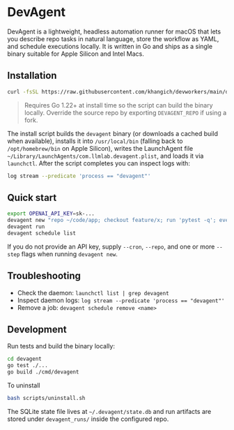 # DevAgent

DevAgent is a lightweight, headless automation runner for macOS that lets you describe repo tasks in natural language, store the workflow as YAML, and schedule executions locally. It is written in Go and ships as a single binary suitable for Apple Silicon and Intel Macs.

## Installation

```bash
curl -fsSL https://raw.githubusercontent.com/khangich/devworkers/main/devagent/scripts/install.sh | bash
```

> Requires Go 1.22+ at install time so the script can build the binary locally. Override the source repo by exporting `DEVAGENT_REPO` if using a fork.

The install script builds the `devagent` binary (or downloads a cached build when available), installs it into `/usr/local/bin` (falling back to `/opt/homebrew/bin` on Apple Silicon), writes the LaunchAgent file `~/Library/LaunchAgents/com.llmlab.devagent.plist`, and loads it via `launchctl`. After the script completes you can inspect logs with:

```bash
log stream --predicate 'process == "devagent"'
```

## Quick start

```bash
export OPENAI_API_KEY=sk-...
devagent new "repo ~/code/app; checkout feature/x; run 'pytest -q'; every weekday at 9am"
devagent run
devagent schedule list
```

If you do not provide an API key, supply `--cron`, `--repo`, and one or more `--step` flags when running `devagent new`.

## Troubleshooting

- Check the daemon: `launchctl list | grep devagent`
- Inspect daemon logs: `log stream --predicate 'process == "devagent"'`
- Remove a job: `devagent schedule remove <name>`

## Development

Run tests and build the binary locally:

```bash
cd devagent
go test ./...
go build ./cmd/devagent
```

To uninstall
```bash
bash scripts/uninstall.sh
```

The SQLite state file lives at `~/.devagent/state.db` and run artifacts are stored under `devagent_runs/` inside the configured repo.

